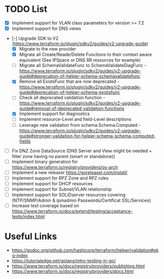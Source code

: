 # TODO List

- [X] Implement support for VLAN class parameters for version >= 7.2
- [X] Implement support for DNS views
- [-] Upgrade SDK to V2 (https://www.terraform.io/plugin/sdkv2/guides/v2-upgrade-guide)
  - [X] Migrate to the new provider
  - [X] Migrate all Create/Reade/Delete Functions to their context aware equivalent (See IPSpace or DNS RR resources for example)
  - [ ] Migrate all SchemaValidateFunc to SchemaValidateDiagFunc - https://www.terraform.io/plugin/sdkv2/guides/v2-upgrade-guide#deprecation-of-helper-schema-schemavalidatefunc
  - [X] Remove all ExistsFunc that are now deprecated - https://www.terraform.io/plugin/sdkv2/guides/v2-upgrade-guide#deprecation-of-helper-schema-existsfunc
  - [ ] Check all deprecated validation function - https://www.terraform.io/plugin/sdkv2/guides/v2-upgrade-guide#removal-of-deprecated-validation-functions
  - [X] Implement support for diagnostics
  - [ ] Implement resource-Level and field-Level descriptions
  - [ ] Leverage new validation from schema.Schema.Computed - https://www.terraform.io/plugin/sdkv2/guides/v2-upgrade-guide#stronger-validation-for-helper-schema-schema-computed-fields
- [ ] Fix DNZ Zone DataSource (DNS Server and View might be needed + filter zone having no parent (smart or standalone))
- [ ] Implement binary generation for https://www.terraform.io/registry/providers/os-arch
- [ ] Implement a new releaser https://goreleaser.com/install/
- [ ] Implement support for RPZ Zone and RPZ rules
- [ ] Implement support for DHCP resources
- [ ] Implement support for Subnet/VLAN relationship
- [ ] Implement support for SOLIDserver resources covering (NTP/SNMP/Admin & ipmadmin Passwords/Certificat SSL/Services)
- [ ] Increase test coverage based on https://www.terraform.io/docs/extend/testing/acceptance-tests/index.html

# Useful Links

* https://godoc.org/github.com/hashicorp/terraform/helper/validation#pkg-index
* https://tutorialedge.net/golang/intro-testing-in-go/
* https://www.terraform.io/docs/registry/providers/publishing.html
* https://www.terraform.io/docs/registry/providers/docs.html